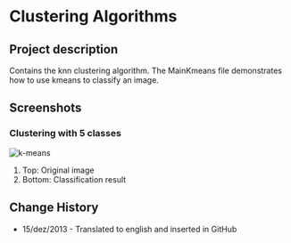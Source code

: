 # Clustering Algorithms

## Project description

Contains the knn clustering algorithm. The MainKmeans file demonstrates how to use kmeans to classify an image.

## Screenshots

### Clustering with 5 classes

![k-means](https://lh3.googleusercontent.com/-ziY2mNER2kA/Uq21hzHXktI/AAAAAAAAAx8/cTotyNTPGAQ/w904-h1130-no/field+5+classes.png)

 1. Top: Original image
 2. Bottom: Classification result

## Change History

- 15/dez/2013 - Translated to english and inserted in GitHub